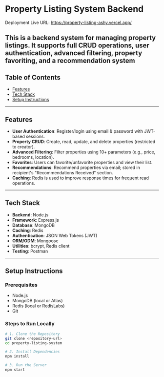 #  Property Listing System Backend 
Deployment
Live URL: https://property-listing-ashy.vercel.app/

This is a backend system for managing property listings. It supports full **CRUD operations**, **user authentication**, **advanced filtering**, **property favoriting**, and a **recommendation system**
---

##  Table of Contents

- [Features](#features)
- [Tech Stack](#tech-stack)
- [Setup Instructions](#setup-instructions)

---

##  Features

- **User Authentication**: Register/login using email & password with JWT-based sessions.
- **Property CRUD**: Create, read, update, and delete properties (restricted to creator).
- **Advanced Filtering**: Filter properties using 10+ parameters (e.g., price, bedrooms, location).
- **Favorites**: Users can favorite/unfavorite properties and view their list.
- **Recommendations**: Recommend properties via email; stored in recipient's "Recommendations Received" section.
- **Caching**: Redis is used to improve response times for frequent read operations.

---

##  Tech Stack

- **Backend**: Node.js
- **Framework**: Express.js
- **Database**: MongoDB
- **Caching**: Redis
- **Authentication**: JSON Web Tokens (JWT)
- **ORM/ODM**: Mongoose
- **Utilities**: bcrypt, Redis client
- **Testing**: Postman

---

##  Setup Instructions

###  Prerequisites

- Node.js
- MongoDB (local or Atlas)
- Redis (local or RedisLabs)
- Git

###  Steps to Run Locally

```bash
# 1. Clone the Repository
git clone <repository-url>
cd property-listing-system

# 2. Install Dependencies
npm install

# 3. Run the Server
npm start

